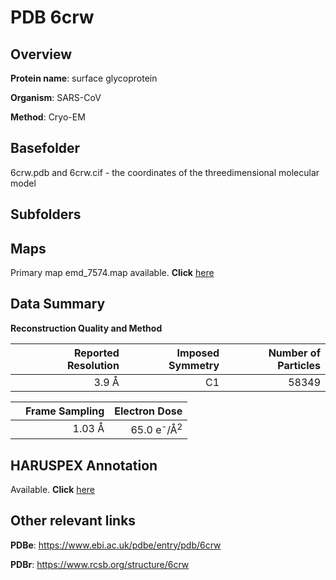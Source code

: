 # PDB 6crw

## Overview

**Protein name**: surface glycoprotein

**Organism**: SARS-CoV

**Method**: Cryo-EM

## Basefolder

6crw.pdb and 6crw.cif - the coordinates of the threedimensional molecular model

## Subfolders









## Maps

Primary map emd_7574.map available. **Click** [here](ftp://ftp.wwpdb.org/pub/emdb/structures/EMD-7574/map/) 

## Data Summary
**Reconstruction Quality and Method**

|   | Reported Resolution | Imposed Symmetry | Number of Particles |
|---|-------------:|----------------:|--------------:|
|   |3.9 Å|C1|58349|

|   | Frame Sampling | Electron Dose |
|---|-------------:|----------------:|
|   |1.03 Å|65.0 e<sup>-</sup>/Å<sup>2</sup>|

## HARUSPEX Annotation

Available. **Click** [here](https://zenodo.org/record/3820147)

## Other relevant links 
**PDBe**:  https://www.ebi.ac.uk/pdbe/entry/pdb/6crw
 
**PDBr**: https://www.rcsb.org/structure/6crw 
